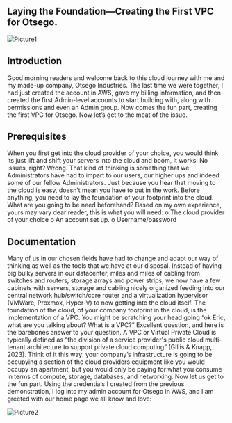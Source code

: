 ##  Laying the Foundation—Creating the First VPC for Otsego.
![Picture1](https://github.com/EricpFrancisGIT/CloudPortfolio/assets/158304673/46f7d531-d245-4c50-a55a-5e6df7ee184a)

## Introduction
Good morning readers and welcome back to this cloud journey with me and my made-up company, Otsego Industries. The last time we were together, I had just created the account in AWS, gave my billing information, and then created the first Admin-level accounts to start building with, along with permissions and even an Admin group.  Now comes the fun part, creating the first VPC for Otsego.  Now let’s get to the meat of the issue.

## Prerequisites
When you first get into the cloud provider of your choice, you would think its just lift and shift your servers into the cloud and boom, it works! No issues, right?  Wrong.  That kind of thinking is something that we Administrators have had to impart to our users, our higher ups and indeed some of our fellow Administrators.  Just because you hear that moving to the cloud is easy, doesn’t mean you have to put in the work.  Before anything, you need to lay the foundation of your footprint into the cloud. What are you going to be need beforehand? Based on my own experience, yours may vary dear reader, this is what you will need:
o	The cloud provider of your choice
o	An account set up.
o	Username/password

## Documentation

Many of us in our chosen fields have had to change and adapt our way of thinking as well as the tools that we have at our disposal. Instead of having big bulky servers in our datacenter, miles and miles of cabling from switches and routers, storage arrays and power strips, we now have a few cabinets with servers, storage and cabling nicely organized feeding into our central network hub/switch/core router and a virtualization hypervisor (VMWare, Proxmox, Hyper-V) to now getting into the cloud itself. The foundation of the cloud, of your company footprint in the cloud, is the implementation of a VPC. 
	You might be scratching your head going “ok Eric, what are you talking about?  What is a VPC?”  Excellent question, and here is the barebones answer to your question.  A VPC or Virtual Private Cloud is typically defined as “the division of a service provider's public cloud multi-tenant architecture to support private cloud computing” (Gillis & Knapp, 2023).  Think of it this way: your company’s infrastructure is going to be occupying a section of the cloud providers equipment like you would occupy an apartment, but you would only be paying for what you consume in terms of compute, storage, databases, and networking. 
Now let us get to the fun part.  Using the credentials I created from the previous demonstration, I log into my admin account for Otsego in AWS, and I am greeted with our home page we all know and love: 

![Picture2](https://github.com/EricpFrancisGIT/CloudPortfolio/assets/158304673/3169dcfd-ca25-4334-8c2e-368a4cbf403e)
